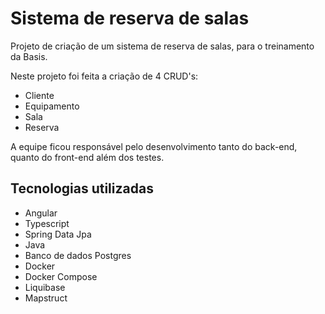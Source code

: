 # Sistema de reserva de salas
Projeto de criação de um sistema de reserva de salas, para o treinamento da Basis.

Neste projeto foi feita a criação de 4 CRUD's: 
 * Cliente
 * Equipamento
 * Sala
 * Reserva
 
A equipe ficou responsável pelo desenvolvimento tanto do back-end, quanto do front-end além dos testes. 

## Tecnologias utilizadas
* Angular
* Typescript
* Spring Data Jpa
* Java
* Banco de dados Postgres
* Docker
* Docker Compose
* Liquibase
* Mapstruct

